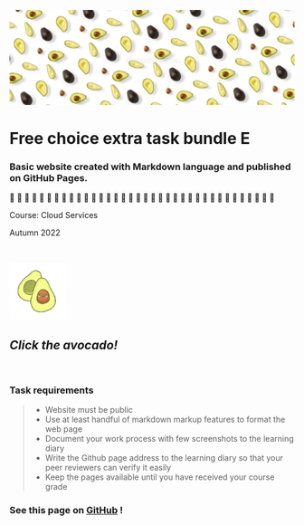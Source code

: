 ![avocado-banner](img/avocado-banner.jpeg)

# Free choice extra task bundle E

### Basic website created with Markdown language and published on GitHub Pages.  

🥑 🥑 🥑 🥑 🥑 🥑 🥑 🥑 🥑 🥑 🥑 🥑 🥑 🥑 🥑 🥑 🥑 🥑 🥑 🥑 🥑 🥑 🥑 🥑 🥑 🥑 🥑 🥑 🥑 🥑 🥑 🥑 🥑 🥑 🥑 🥑

Course: Cloud Services

Autumn 2022

&nbsp;

[![avocado-button](img/avocado.png)](../../docs/avocado-pasta-recipe.md) 

## *Click the avocado!*

&nbsp;

### Task requirements
> 
> - Website must be public
> - Use at least handful of markdown markup features to format the web page
> - Document your work process with few screenshots to the learning diary
> - Write the Github page address to the learning diary so that your peer reviewers can verify it easily
> - Keep the pages available until you have received your course grade
>
>  

### See this page on **[GitHub](https://github.com/nennahanninen/markdown-website.git)** !
